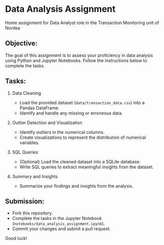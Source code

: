 # Data Analysis Assignment
Home assignment for Data Analyst role in the Transaction Monitoring unit of Nordea

## Objective:
The goal of this assignment is to assess your proficiency in data analysis using Python and Jupyter Notebooks. Follow the instructions below to complete the tasks.

## Tasks:
1. Data Cleaning
   - Load the provided dataset (`data/transaction_data.csv`) into a Pandas DataFrame.
   - Identify and handle any missing or erroneous data.

2. Outlier Detection and Visualization
   - Identify outliers in the numerical columns.
   - Create visualizations to represent the distribution of numerical variables.

3. SQL Queries
   - (Optional) Load the cleaned dataset into a SQLite database.
   - Write SQL queries to extract meaningful insights from the dataset.

4. Summary and Insights
   - Summarize your findings and insights from the analysis.

## Submission:
- Fork this repository.
- Complete the tasks in the Jupyter Notebook (`notebooks/data_analysis_assignment.ipynb`).
- Commit your changes and submit a pull request.

Good luck!
